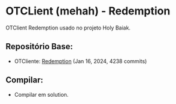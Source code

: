 # OTCLient (mehah) - Redemption

OTClient Redemption usado no projeto Holy Baiak.

## Repositório Base:
- OTCliente: [Redemption](https://github.com/mehah/otclient/tree/main) (Jan 16, 2024, 4238 commits)

## Compilar:
- Compilar em solution.
